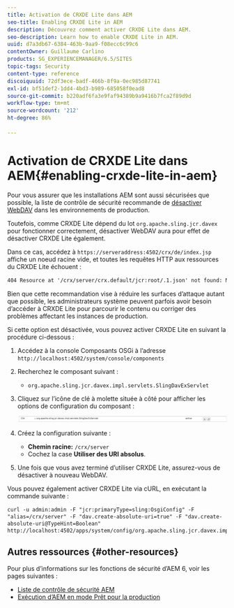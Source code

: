 ```yaml
---
title: Activation de CRXDE Lite dans AEM
seo-title: Enabling CRXDE Lite in AEM
description: Découvrez comment activer CRXDE Lite dans AEM.
seo-description: Learn how to enable CRXDE Lite in AEM.
uuid: d7a3db67-6384-463b-9aa9-f08ecc6c99c6
contentOwner: Guillaume Carlino
products: SG_EXPERIENCEMANAGER/6.5/SITES
topic-tags: Security
content-type: reference
discoiquuid: 72df3ece-badf-466b-8f9a-0ec985d87741
exl-id: bf51def2-1dd4-4bd3-b989-685058f0ead8
source-git-commit: b220adf6fa3e9faf94389b9a9416b7fca2f89d9d
workflow-type: tm+mt
source-wordcount: '212'
ht-degree: 86%

---
```


# Activation de CRXDE Lite dans AEM{#enabling-crxde-lite-in-aem}

Pour vous assurer que les installations AEM sont aussi sécurisées que possible, la liste de contrôle de sécurité recommande de [désactiver WebDAV](/help/sites-administering/security-checklist.md#disable-webdav) dans les environnements de production.

Toutefois, comme CRXDE Lite dépend du lot `org.apache.sling.jcr.davex` pour fonctionner correctement, désactiver WebDAV aura pour effet de désactiver CRXDE Lite également.

Dans ce cas, accédez à `https://serveraddress:4502/crx/de/index.jsp` affiche un noeud racine vide, et toutes les requêtes HTTP aux ressources du CRXDE Lite échouent :

```xml
404 Resource at '/crx/server/crx.default/jcr:root/.1.json' not found: No resource found
```

Bien que cette recommandation vise à réduire les surfaces d’attaque autant que possible, les administrateurs système peuvent parfois avoir besoin d’accéder à CRXDE Lite pour parcourir le contenu ou corriger des problèmes affectant les instances de production.

Si cette option est désactivée, vous pouvez activer CRXDE Lite en suivant la procédure ci-dessous :

1. Accédez à la console Composants OSGi à l’adresse `http://localhost:4502/system/console/components`
1. Recherchez le composant suivant :

   * `org.apache.sling.jcr.davex.impl.servlets.SlingDavExServlet`

1. Cliquez sur l’icône de clé à molette située à côté pour afficher les options de configuration du composant :

   ![chlimage_1-80](assets/chlimage_1-80a.png)

1. Créez la configuration suivante :

   * **Chemin racine:** `/crx/server`
   * Cochez la case **Utiliser des URI absolus**.

1. Une fois que vous avez terminé d’utiliser CRXDE Lite, assurez-vous de désactiver à nouveau WebDAV.

Vous pouvez également activer CRXDE Lite via cURL, en exécutant la commande suivante :

```shell
curl -u admin:admin -F "jcr:primaryType=sling:OsgiConfig" -F "alias=/crx/server" -F "dav.create-absolute-uri=true" -F "dav.create-absolute-uri@TypeHint=Boolean" http://localhost:4502/apps/system/config/org.apache.sling.jcr.davex.impl.servlets.SlingDavExServlet
```

## Autres ressources  {#other-resources}

Pour plus d’informations sur les fonctions de sécurité d’AEM 6, voir les pages suivantes :

* [Liste de contrôle de sécurité AEM](/help/sites-administering/security-checklist.md)
* [Exécution d’AEM en mode Prêt pour la production](/help/sites-administering/production-ready.md)
